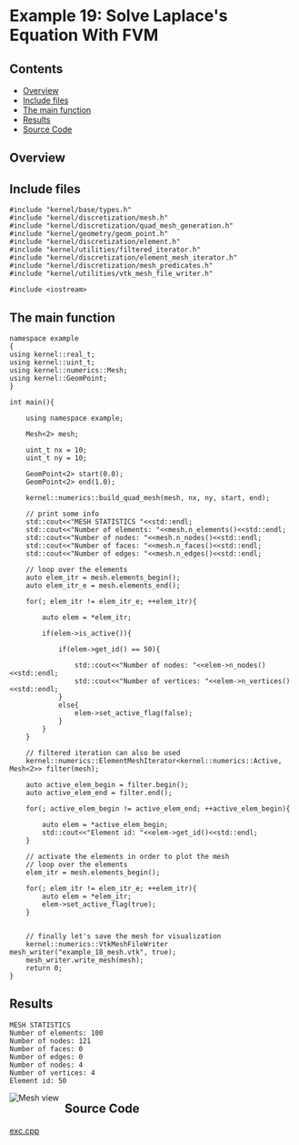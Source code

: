 # Example 19: Solve Laplace's Equation With FVM

## Contents

* [Overview](#overview) 
* [Include files](#include_files)
* [The main function](#m_func)
* [Results](#results)
* [Source Code](#source_code)

## <a name="overview"></a> Overview

## <a name="include_files"></a> Include files

```
#include "kernel/base/types.h"
#include "kernel/discretization/mesh.h"
#include "kernel/discretization/quad_mesh_generation.h"
#include "kernel/geometry/geom_point.h"
#include "kernel/discretization/element.h"
#include "kernel/utilities/filtered_iterator.h"
#include "kernel/discretization/element_mesh_iterator.h"
#include "kernel/discretization/mesh_predicates.h"
#include "kernel/utilities/vtk_mesh_file_writer.h"

#include <iostream>
```

## <a name="m_func"></a> The main function

```
namespace example
{
using kernel::real_t;
using kernel::uint_t;
using kernel::numerics::Mesh;
using kernel::GeomPoint;
}

int main(){

    using namespace example;

    Mesh<2> mesh;

    uint_t nx = 10;
    uint_t ny = 10;

    GeomPoint<2> start(0.0);
    GeomPoint<2> end(1.0);

    kernel::numerics::build_quad_mesh(mesh, nx, ny, start, end);

    // print some info
    std::cout<<"MESH STATISTICS "<<std::endl;
    std::cout<<"Number of elements: "<<mesh.n_elements()<<std::endl;
    std::cout<<"Number of nodes: "<<mesh.n_nodes()<<std::endl;
    std::cout<<"Number of faces: "<<mesh.n_faces()<<std::endl;
    std::cout<<"Number of edges: "<<mesh.n_edges()<<std::endl;

    // loop over the elements
    auto elem_itr = mesh.elements_begin();
    auto elem_itr_e = mesh.elements_end();

    for(; elem_itr != elem_itr_e; ++elem_itr){

        auto elem = *elem_itr;

        if(elem->is_active()){

            if(elem->get_id() == 50){

                std::cout<<"Number of nodes: "<<elem->n_nodes()<<std::endl;
                std::cout<<"Number of vertices: "<<elem->n_vertices()<<std::endl;
            }
            else{
                elem->set_active_flag(false);
            }
        }
    }

    // filtered iteration can also be used
    kernel::numerics::ElementMeshIterator<kernel::numerics::Active, Mesh<2>> filter(mesh);

    auto active_elem_begin = filter.begin();
    auto active_elem_end = filter.end();

    for(; active_elem_begin != active_elem_end; ++active_elem_begin){

        auto elem = *active_elem_begin;
        std::cout<<"Element id: "<<elem->get_id()<<std::endl;
    }

    // activate the elements in order to plot the mesh
    // loop over the elements
    elem_itr = mesh.elements_begin();

    for(; elem_itr != elem_itr_e; ++elem_itr){
        auto elem = *elem_itr;
        elem->set_active_flag(true);
    }


    // finally let's save the mesh for visualization
    kernel::numerics::VtkMeshFileWriter mesh_writer("example_18_mesh.vtk", true);
    mesh_writer.write_mesh(mesh);
    return 0;
}
```

## <a name="results"></a> Results

```
MESH STATISTICS
Number of elements: 100
Number of nodes: 121
Number of faces: 0
Number of edges: 0
Number of nodes: 4
Number of vertices: 4
Element id: 50
```

<img src="mesh_view.png"
     alt="Mesh view"
     style="float: left; margin-right: 10px;" />


## <a name="source_code"></a> Source Code

<a href="../exe.cpp">exc.cpp</a>




